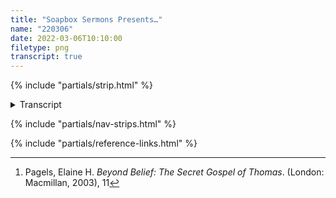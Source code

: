 ```yaml
---
title: "Soapbox Sermons Presents…"
name: "220306"
date: 2022-03-06T10:10:00
filetype: png
transcript: true
---
```


{% include "partials/strip.html" %}

<details closed>
<summary>Transcript</summary>

## {{ title }}
<small>*Published on {{ page.date.toDateString() }}*</small>

### Panel One 
**PIGGINS ATOP A SMALL HILL, NO BACKGROUND; WHO KNOWS, MAYBE IN A PARK**  
PIGGINS faces left, opining upon the coarboard box, that is the Hellbox—itself a stand-in for a soapbox. His white T-shirt shows the outline of a heart. A pint sits beside the box.  

**PIGGINS ([about Piggins][p]):**  
Swell! Welcome to this edition of ye ole sweet Hellbox! It is with some amount of irony that the Boxx presents to you a little dollap o’ wisdom—a ‘spin’! —if ya will—on the Golden Rule of old…

### Panel Two
PIGGINS is angrier, hand to chin, pint on the Hellbox. T-shirt shows a large letter ‘X’, as if to signify nothing.

**PIGGINS:**  
I mean… Take it as you may. But wow it really offers some tasty nuance. So let’s not bury the damn lede much longer! …It’s the ‘Reverse Golden Rule’. That’s right!—We’re reverse’n the polarity!!

### Panel Three
PIGGINS pivots the opposite direction, holding his smoke, tiping over his pint, leaning back with a smile as he finishes the spin. His left arm is full of energy as if to drive home the point. T-shirt shows the outline of an indifferent face in the smiley face-style.

**PIGGINS:**  
Like so many plot wrap-ups, with the final commercial break dispensed with… “Whatever you don’t want done to you, do not do to another”[^1] Simple huh? It’s more applicable to the unforced notion ya see…

### Panel Four
PIGGINS is back facing left. T-shirt shows a cartoon style skull. His beer is spilt on the ground to ther right, his smoke dropped and going out to the left. His hands are straight and limp by his sides.

**PIGGINS:**  
Say—those that stream out of your default state—aside from your unique nature—keepin’ that to tha side ‘cos damn! Are we not just a series of states?? We’re tryin’ ta keep to together, that’s all… But the default state sure is a doozy!

<!--FOOTNOTES-->
[^1]: Pagels, Elaine H. _Beyond Belief: The Secret Gospel of Thomas_. (London: Macmillan, 2003), 11

</details>

{% include "partials/nav-strips.html" %}

{% include "partials/reference-links.html" %}
